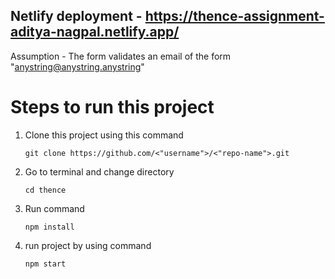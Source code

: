 ## Netlify deployment - https://thence-assignment-aditya-nagpal.netlify.app/

Assumption - The form validates an email of the form "anystring@anystring.anystring"

# Steps to run this project
1) Clone this project using this command

       git clone https://github.com/<"username">/<"repo-name">.git
2) Go to terminal and change directory
   
       cd thence
3) Run command

       npm install
4) run project by using command

       npm start

